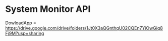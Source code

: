 # System Monitor API

DowloadApp = https://drive.google.com/drive/folders/1Jt0X3aQGnthqU02CQEn7YiOwGiq8Fj9M?usp=sharing
